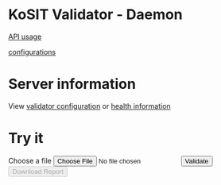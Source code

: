 # KoSIT Validator - Daemon

[API usage](docs/api)

[configurations](docs/configurations)

# Server information
View [validator configuration](/server/config) or <a href="/server/health" target="_blank">health information</a> 

# Try it
<div>
    <form>
        <div>
            <label for="file">Choose a file</label>
            <input type="file" id="file" name="myFile">
            <input type="button" id="submit" value="Validate" onclick="return validate();">
            <input type="button" id="dwn-btn" value="Download Report" onclick="return download();" disabled>
        </div>
            <div id="result"></div>
    </form>
</div>


